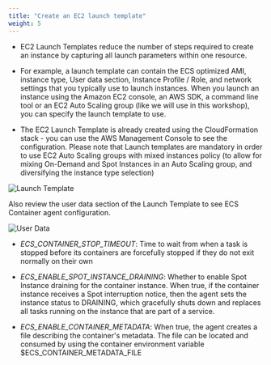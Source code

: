 ```yaml
---
title: "Create an EC2 launch template"
weight: 5
---
```


- EC2 Launch Templates reduce the number of steps required to create an instance by capturing all launch parameters within one resource.

- For example, a launch template can contain the ECS optimized AMI, instance type, User data section, Instance Profile / Role, and network settings that you typically use to launch instances. When you launch an instance using the Amazon EC2 console, an AWS SDK, a command line tool or an EC2 Auto Scaling group (like we will use in this workshop), you can specify the launch template to use. 

- The EC2 Launch Template is already created using the CloudFormation stack - you can use the AWS Management Console to see the configuration. Please note that Launch templates are mandatory in order to use EC2 Auto Scaling groups with mixed instances policy (to allow for mixing On-Demand and Spot Instances in an Auto Scaling group, and diversifying the instance type selection)

![Launch Template](/images/ecs-spot-capacity-providers/c9_6.png)

Also review the user data section of the Launch Template to see ECS Container agent configuration.

![User Data](/images/ecs-spot-capacity-providers/c9_7.png)

- *ECS_CONTAINER_STOP_TIMEOUT*: Time to wait from when a task is stopped before its containers are forcefully stopped if they do not exit normally on their own

- *ECS_ENABLE_SPOT_INSTANCE_DRAINING*: Whether to enable Spot Instance draining for the container instance. When true, if the container instance receives a Spot interruption notice, then the agent sets the instance status to DRAINING, which gracefully shuts down and replaces all tasks running on the instance that are part of a service.

- *ECS_ENABLE_CONTAINER_METADATA*: When true, the agent creates a file describing the container's metadata. The file can be located and consumed by using the container environment variable $ECS_CONTAINER_METADATA_FILE
